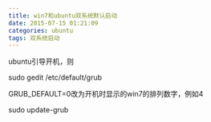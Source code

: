 ```yaml
---
title: win7和ubuntu双系统默认启动
date: 2015-07-15 01:21:09
categories: ubuntu
tags: 双系统启动
---
```


ubuntu引导开机，则

sudo gedit /etc/default/grub

GRUB_DEFAULT=0改为开机时显示的win7的排列数字，例如4

sudo update-grub

